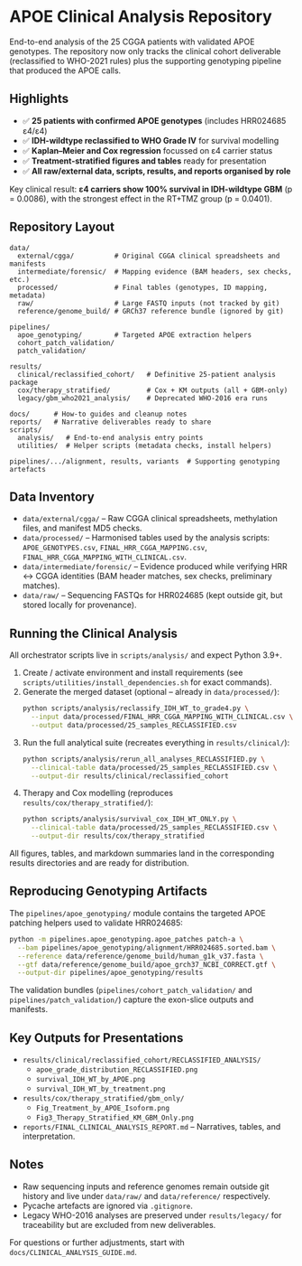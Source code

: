 # APOE Clinical Analysis Repository

End-to-end analysis of the 25 CGGA patients with validated APOE genotypes. The
repository now only tracks the clinical cohort deliverable (reclassified to
WHO-2021 rules) plus the supporting genotyping pipeline that produced the
APOE calls.

## Highlights

- ✅ **25 patients with confirmed APOE genotypes** (includes HRR024685 ε4/ε4)
- ✅ **IDH-wildtype reclassified to WHO Grade IV** for survival modelling
- ✅ **Kaplan–Meier and Cox regression** focussed on ε4 carrier status
- ✅ **Treatment-stratified figures and tables** ready for presentation
- ✅ **All raw/external data, scripts, results, and reports organised by role**

Key clinical result: **ε4 carriers show 100% survival in IDH-wildtype GBM**
(p = 0.0086), with the strongest effect in the RT+TMZ group (p = 0.0401).

## Repository Layout

```
data/
  external/cgga/          # Original CGGA clinical spreadsheets and manifests
  intermediate/forensic/  # Mapping evidence (BAM headers, sex checks, etc.)
  processed/              # Final tables (genotypes, ID mapping, metadata)
  raw/                    # Large FASTQ inputs (not tracked by git)
  reference/genome_build/ # GRCh37 reference bundle (ignored by git)

pipelines/
  apoe_genotyping/        # Targeted APOE extraction helpers
  cohort_patch_validation/
  patch_validation/

results/
  clinical/reclassified_cohort/   # Definitive 25-patient analysis package
  cox/therapy_stratified/         # Cox + KM outputs (all + GBM-only)
  legacy/gbm_who2021_analysis/    # Deprecated WHO-2016 era runs

docs/      # How-to guides and cleanup notes
reports/   # Narrative deliverables ready to share
scripts/
  analysis/   # End-to-end analysis entry points
  utilities/  # Helper scripts (metadata checks, install helpers)

pipelines/.../alignment, results, variants  # Supporting genotyping artefacts
```

## Data Inventory

- `data/external/cgga/` – Raw CGGA clinical spreadsheets, methylation files,
  and manifest MD5 checks.
- `data/processed/` – Harmonised tables used by the analysis scripts:
  `APOE_GENOTYPES.csv`, `FINAL_HRR_CGGA_MAPPING.csv`,
  `FINAL_HRR_CGGA_MAPPING_WITH_CLINICAL.csv`.
- `data/intermediate/forensic/` – Evidence produced while verifying HRR ↔ CGGA
  identities (BAM header matches, sex checks, preliminary matches).
- `data/raw/` – Sequencing FASTQs for HRR024685 (kept outside git, but stored
  locally for provenance).

## Running the Clinical Analysis

All orchestrator scripts live in `scripts/analysis/` and expect Python 3.9+.

1. Create / activate environment and install requirements (see
   `scripts/utilities/install_dependencies.sh` for exact commands).
2. Generate the merged dataset (optional – already in `data/processed/`):
   ```bash
   python scripts/analysis/reclassify_IDH_WT_to_grade4.py \
     --input data/processed/FINAL_HRR_CGGA_MAPPING_WITH_CLINICAL.csv \
     --output data/processed/25_samples_RECLASSIFIED.csv
   ```
3. Run the full analytical suite (recreates everything in `results/clinical/`):
   ```bash
   python scripts/analysis/rerun_all_analyses_RECLASSIFIED.py \
     --clinical-table data/processed/25_samples_RECLASSIFIED.csv \
     --output-dir results/clinical/reclassified_cohort
   ```
4. Therapy and Cox modelling (reproduces `results/cox/therapy_stratified/`):
   ```bash
   python scripts/analysis/survival_cox_IDH_WT_ONLY.py \
     --clinical-table data/processed/25_samples_RECLASSIFIED.csv \
     --output-dir results/cox/therapy_stratified
   ```

All figures, tables, and markdown summaries land in the corresponding results
directories and are ready for distribution.

## Reproducing Genotyping Artifacts

The `pipelines/apoe_genotyping/` module contains the targeted APOE patching
helpers used to validate HRR024685:

```bash
python -m pipelines.apoe_genotyping.apoe_patches patch-a \
  --bam pipelines/apoe_genotyping/alignment/HRR024685.sorted.bam \
  --reference data/reference/genome_build/human_g1k_v37.fasta \
  --gtf data/reference/genome_build/apoe_grch37_NCBI_CORRECT.gtf \
  --output-dir pipelines/apoe_genotyping/results
```

The validation bundles (`pipelines/cohort_patch_validation/` and
`pipelines/patch_validation/`) capture the exon-slice outputs and manifests.

## Key Outputs for Presentations

- `results/clinical/reclassified_cohort/RECLASSIFIED_ANALYSIS/`
  - `apoe_grade_distribution_RECLASSIFIED.png`
  - `survival_IDH_WT_by_APOE.png`
  - `survival_IDH_WT_by_treatment.png`
- `results/cox/therapy_stratified/gbm_only/`
  - `Fig_Treatment_by_APOE_Isoform.png`
  - `Fig3_Therapy_Stratified_KM_GBM_Only.png`
- `reports/FINAL_CLINICAL_ANALYSIS_REPORT.md`
  – Narratives, tables, and interpretation.

## Notes

- Raw sequencing inputs and reference genomes remain outside git history and
  live under `data/raw/` and `data/reference/` respectively.
- Pycache artefacts are ignored via `.gitignore`.
- Legacy WHO-2016 analyses are preserved under `results/legacy/` for traceability
  but are excluded from new deliverables.

For questions or further adjustments, start with `docs/CLINICAL_ANALYSIS_GUIDE.md`.

